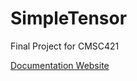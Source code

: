 # SimpleTensor
Final Project for CMSC421

[Documentation Website](https://vikramrangarajan.github.io/SimpleTensor/)
